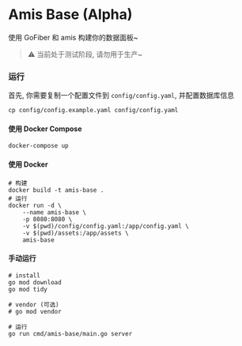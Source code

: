 # Amis Base (Alpha)

使用 GoFiber 和 amis 构建你的数据面板~

> ⚠️ 当前处于测试阶段, 请勿用于生产~

### 运行

首先, 你需要复制一个配置文件到 `config/config.yaml`, 并配置数据库信息

```shell
cp config/config.example.yaml config/config.yaml
```

#### 使用 Docker Compose

```shell
docker-compose up
```

#### 使用 Docker

```shell
# 构建
docker build -t amis-base .
# 运行
docker run -d \
    --name amis-base \
    -p 8080:8080 \
    -v $(pwd)/config/config.yaml:/app/config.yaml \
    -v $(pwd)/assets:/app/assets \
    amis-base
```

#### 手动运行

```shell
# install
go mod download
go mod tidy

# vendor (可选)
# go mod vendor

# 运行
go run cmd/amis-base/main.go server
```
